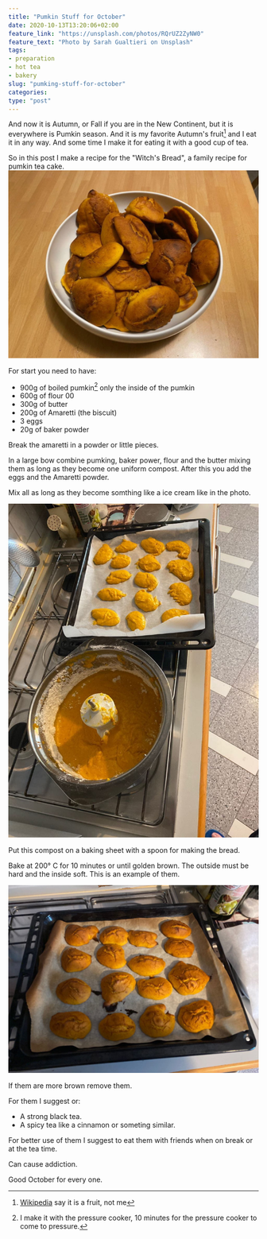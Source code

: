 ```yaml
---
title: "Pumkin Stuff for October"
date: 2020-10-13T13:20:06+02:00
feature_link: "https://unsplash.com/photos/RQrUZ2ZyNW0"
feature_text: "Photo by Sarah Gualtieri on Unsplash"
tags:
- preparation
- hot tea
- bakery
slug: "pumking-stuff-for-october"
categories: 
type: "post"
---
```


And now it is Autumn, or Fall if you are in the New Continent, but it is everywhere is Pumkin season. 
And it is my favorite Autumn's fruit[^1] and I eat it in any way. And some time I make it for eating it with a good cup of tea. 

So in this post I make a recipe for the "Witch's Bread", a family recipe for pumkin tea cake.
![Witch's Bread](presentazione.jpeg)

For start you need to have:

* 900g of boiled pumkin[^2] only the inside of the pumkin
* 600g of flour 00 
* 300g of butter
* 200g of Amaretti (the biscuit)
* 3 eggs
* 20g of baker powder 

Break the amaretti in a powder or little pieces.

In a large bow combine pumking, baker power, flour and the butter mixing them as long as they become one uniform compost.
After this you add the eggs and the Amaretti powder.

Mix all as long as they become somthing like a ice cream like in the photo.

![The ice cream look like](crudo.jpeg)

Put this compost on a baking sheet with a spoon for making the bread. 

Bake at 200° C for 10 minutes or until golden brown. The outside must be hard and the inside soft. 
This is an example of them.

![Cooked](cotto.jpeg)

If them are more brown remove them.

For them I suggest or:

* A strong black tea.
* A spicy tea like a cinnamon or someting similar.

For better use of them I suggest to eat them with friends when on break or at the tea time.

Can cause addiction.

Good October for every one.

[^1]: [Wikipedia](https://en.wikipedia.org/wiki/Pumpkin) say it is a fruit, not me
[^2]: I make it with the pressure cooker, 10 minutes for the pressure cooker to come to pressure. 
